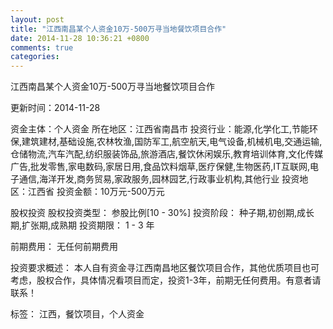```yaml
---
layout: post
title: "江西南昌某个人资金10万-500万寻当地餐饮项目合作"
date: 2014-11-28 10:36:21 +0800
comments: true
categories: 
---
```

江西南昌某个人资金10万-500万寻当地餐饮项目合作



更新时间：2014-11-28

资金主体：个人资金
所在地区：江西省南昌市
投资行业：能源,化学化工,节能环保,建筑建材,基础设施,农林牧渔,国防军工,航空航天,电气设备,机械机电,交通运输,仓储物流,汽车汽配,纺织服装饰品,旅游酒店,餐饮休闲娱乐,教育培训体育,文化传媒广告,批发零售,家电数码,家居日用,食品饮料烟草,医疗保健,生物医药,IT互联网,电子通信,海洋开发,商务贸易,家政服务,园林园艺,行政事业机构,其他行业
投资地区：江西省
投资金额：10万元-500万元

股权投资
股权投资类型：
                            参股比例[10 - 30%] 
                                                                                投资阶段：
                            种子期,初创期,成长期,扩张期,成熟期 
                                                                                                                                        投资期限：
                            1 - 3 年

前期费用：
无任何前期费用

投资要求概述：
本人自有资金寻江西南昌地区餐饮项目合作，其他优质项目也可考虑，股权合作，具体情况看项目而定，投资1-3年，前期无任何费用。有意者请联系！

标签：
江西，餐饮项目，个人资金

